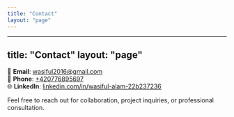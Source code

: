 ```yaml
---
title: "Contact"
layout: "page"
---
```

---
title: "Contact"
layout: "page"
---

📧 **Email**: [wasiful2016@gmail.com](mailto:wasiful2016@gmail.com)  
📱 **Phone**: [+420776895697](tel:+420776895697)  
🌐 **LinkedIn**: [linkedin.com/in/wasiful-alam-22b237236](https://www.linkedin.com/in/wasiful-alam-22b237236)

Feel free to reach out for collaboration, project inquiries, or professional consultation.
